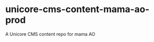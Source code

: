 unicore-cms-content-mama-ao-prod
================================

A Unicore CMS content repo for mama AO
